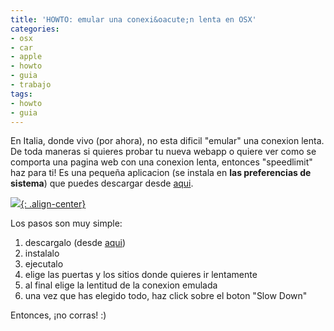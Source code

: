 ```yaml
---
title: 'HOWTO: emular una conexi&oacute;n lenta en OSX'
categories:
- osx
- car
- apple
- howto
- guia
- trabajo
tags:
- howto
- guia
---
```

En Italia, donde vivo (por ahora), no esta dificil "emular" una conexion
lenta. De toda maneras si quieres probar tu nueva webapp o quiere ver como se
comporta una pagina web con una conexion lenta, entonces "speedlimit" haz para
ti! Es una pequeña aplicacion (se instala en **las preferencias de sistema**)
que puedes descargar desde [aqui](http://mschrag.github.com/).

[![]({{site.url}}/images/speedlimit.png){: .align-center}]({{site.url}}/images/speedlimit.png)

  
Los pasos son muy simple:

  1. descargalo (desde [aqui](http://mschrag.github.com/))
  2. instalalo
  3. ejecutalo
  4. elige las puertas y los sitios donde quieres ir lentamente
  5. al final elige la lentitud de la conexion emulada
  6. una vez que has elegido todo, haz click sobre el boton "Slow Down"
  

  
Entonces, ¡no corras! :)

